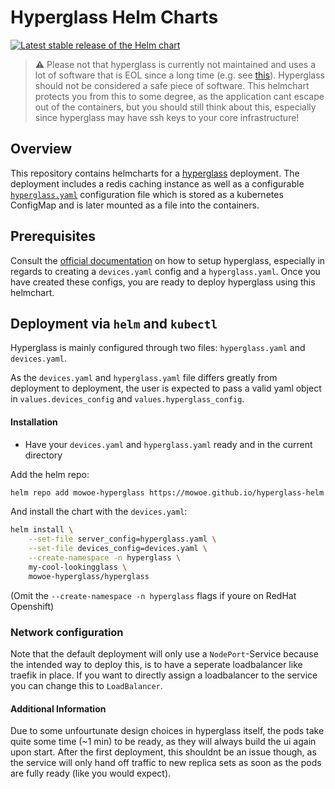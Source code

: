 # Hyperglass Helm Charts

[![Latest stable release of the Helm chart](https://img.shields.io/badge/dynamic/yaml.svg?label=stable&url=https://mowoe.github.io/hyperglass-helm/index.yaml&query=$.entries.hyperglass[0].version&color=1b53c2&logo=helm)](https://mowoe.github.io/hyperglass-helm)

> :warning: Please not that hyperglass is currently not maintained and uses a lot of software that is EOL since a long time (e.g. see [this](https://github.com/thatmattlove/hyperglass/issues/226)). Hyperglass should not be considered a safe piece of software. This helmchart protects you from this to some degree, as the application cant escape out of the containers, but you should still think about this, especially since hyperglass may have ssh keys to your core infrastructure!

## Overview

This repository contains helmcharts for a [hyperglass](https://hyperglass.dev/) deployment. The deployment includes a redis caching instance as well as a configurable [`hyperglass.yaml`](https://hyperglass.dev/docs/parameters) configuration file which is stored as a kubernetes ConfigMap and is later mounted as a file into the containers.

## Prerequisites

Consult the [official documentation]() on how to setup hyperglass, especially in regards to creating a `devices.yaml` config and a `hyperglass.yaml`. Once you have created these configs, you are ready to deploy hyperglass using this helmchart.

## Deployment via `helm` and `kubectl`

Hyperglass is mainly configured through two files: `hyperglass.yaml` and `devices.yaml`.

As the `devices.yaml` and `hyperglass.yaml` file differs greatly from deployment to deployment, the user is expected to pass a valid yaml object in `values.devices_config` and `values.hyperglass_config`.

#### Installation

- Have your `devices.yaml` and `hyperglass.yaml` ready and in the current directory

Add the helm repo:

```bash
helm repo add mowoe-hyperglass https://mowoe.github.io/hyperglass-helm
```

And install the chart with the `devices.yaml`:

```bash
helm install \
    --set-file server_config=hyperglass.yaml \
    --set-file devices_config=devices.yaml \
    --create-namespace -n hyperglass \
    my-cool-lookingglass \
    mowoe-hyperglass/hyperglass
```

(Omit the `--create-namespace -n hyperglass` flags if youre on RedHat Openshift)

### Network configuration

Note that the default deployment will only use a `NodePort`-Service because the intended way to deploy this, is to have a seperate loadbalancer like traefik in place. If you want to directly assign a loadbalancer to the service you can change this to `LoadBalancer`.

#### Additional Information

Due to some unfourtunate design choices in hyperglass itself, the pods take quite some time (~1 min) to be ready, as they will always build the ui again upon start. After the first deployment, this shouldnt be an issue though, as the service will only hand off traffic to new replica sets as soon as the pods are fully ready (like you would expect).
